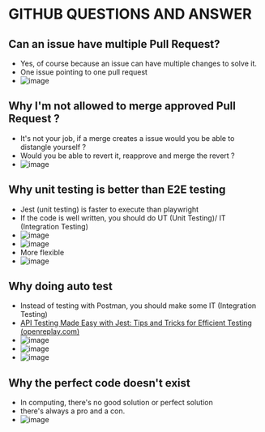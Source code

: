 GITHUB QUESTIONS AND ANSWER
===========================


## Can an issue have multiple Pull Request?
 - Yes, of course because an issue can have multiple changes to solve it.
 - One issue pointing to one pull request
 - ![image](https://github.com/user-attachments/assets/c25c8c8a-dcad-42c5-a554-703c0e8d24ec)

## Why I'm not allowed to merge approved Pull Request ?
 - It's not your job, if a merge creates a issue would you be able to distangle yourself ?
 - Would you be able to revert it, reapprove and merge the revert ?
 - ![image](https://github.com/user-attachments/assets/2883affb-5e87-434a-b3e0-bc4fe215224a)

## Why unit testing is better than E2E testing
- Jest (unit testing) is faster to execute than playwright
- If the code is well written, you should do UT (Unit Testing)/ IT (Integration Testing)
- ![image](https://github.com/user-attachments/assets/cecd747f-b72d-4f1e-a737-c8083f58117e)
- ![image](https://github.com/user-attachments/assets/f1e5b4f1-0608-4ecc-819b-476f7cff0c62)
- More flexible
- ![image](https://github.com/user-attachments/assets/73ade6b5-fda9-453f-a7e0-0b6982662378)

## Why doing auto test
- Instead of testing with Postman, you should make some IT (Integration Testing)
- [API Testing Made Easy with Jest: Tips and Tricks for Efficient Testing (openreplay.com)](https://blog.openreplay.com/api-testing-with-jest/)
- ![image](https://github.com/user-attachments/assets/8046c94f-d216-42e0-a99e-67b6737e7153)
- ![image](https://github.com/user-attachments/assets/6d59e9af-cf3d-411c-8081-622b75632081)
- ![image](https://github.com/user-attachments/assets/d7d816f7-1219-4d3d-b5e8-4eff620a7dc1)

## Why the perfect code doesn't exist
- In computing, there's no good solution or perfect solution
- there's always a pro and a con.
- ![image](https://github.com/user-attachments/assets/a05fc567-56c5-4db7-9358-2834a2c94317)

